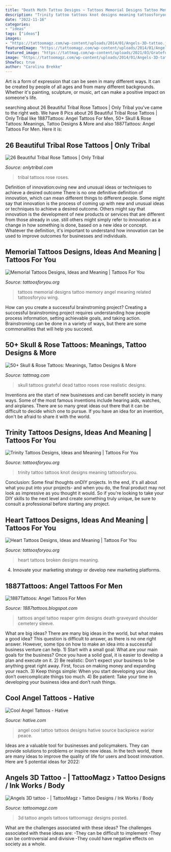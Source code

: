 ```yaml
---
title: "Death Moth Tattoo Designs ~ Tattoos Memorial Designs Tattoo Memory Angel Meaning Related Tattoosforyou Wing"
description: "Trinity tattoo tattoos knot designs meaning tattoosforyou"
date: "2022-11-16"
categories:
- "ideas"
tags: ["ideas"]
images:
- "https://tattoomagz.com/wp-content/uploads/2014/01/Angels-3D-tattoo.jpg"
featuredImage: "https://tattoomagz.com/wp-content/uploads/2014/01/Angels-3D-tattoo.jpg"
featured_image: "https://tattmag.com/wp-content/uploads/2021/03/Grateful-Dead-Skull-and-Roses-Tattoo-542x1024.jpg"
image: "https://tattoomagz.com/wp-content/uploads/2014/01/Angels-3D-tattoo.jpg"
ShowToc: true
author: "Carolina Brekke"
---
```



Art is a form of expression that can be seen in many different ways. It can be created by people of all ages and from many different backgrounds. Whether it's painting, sculpture, or music, art can make a positive impact on someone's life.

	

		
searching about 26 Beautiful Tribal Rose Tattoos | Only Tribal you've came to the right web. We have 8 Pics about 26 Beautiful Tribal Rose Tattoos | Only Tribal like 1887Tattoos: Angel Tattoos For Men, 50+ Skull &amp; Rose Tattoos: Meanings, Tattoo Designs &amp; More and also 1887Tattoos: Angel Tattoos For Men. Here it is:
		
    
## 26 Beautiful Tribal Rose Tattoos | Only Tribal

<img loading=lazy src="https://www.onlytribal.com/wp-content/uploads/2015/12/Roses-and-Tribal-Tattoos.jpg" onerror="this.onerror=null;this.src='https://tse4.mm.bing.net/th?id=OIP.ZjkJV3of3E6XHW2IvLXtmgHaJ4&amp;pid=15.1';" alt="26 Beautiful Tribal Rose Tattoos | Only Tribal">

_Source: onlytribal.com_

>tribal tattoos rose roses. 

	

Definition of innovation:oving new and unusual ideas or techniques to achieve a desired outcome
There is no one definitive definition of innovation, which can mean different things to different people. Some might say that innovation is the process of coming up with new and unusual ideas or techniques to achieve a desired outcome. Others might say that innovation is the development of new products or services that are different from those already in use. still others might simply refer to innovation as a change in how something is done, based on a new idea or concept. Whatever the definition, it's important to understand how innovation can be used to improve outcomes for businesses and individuals.

    
## Memorial Tattoos Designs, Ideas And Meaning | Tattoos For You

<img loading=lazy src="http://www.tattoosforyou.org/wp-content/uploads/2013/09/Memorial-Tattoos-Designs-767x1024.jpg" onerror="this.onerror=null;this.src='https://tse4.mm.bing.net/th?id=OIP.6kUeUuAMQVLmmGn0iJsspwHaJ4&amp;pid=15.1';" alt="Memorial Tattoos Designs, Ideas and Meaning | Tattoos For You">

_Source: tattoosforyou.org_

>tattoos memorial designs tattoo memory angel meaning related tattoosforyou wing. 

	

How can you create a successful brainstroming project?
Creating a successful brainstroming project requires understanding how people process information, setting achievable goals, and taking action. Brainstroming can be done in a variety of ways, but there are some commonalities that will help you succeed.

    
## 50+ Skull &amp; Rose Tattoos: Meanings, Tattoo Designs &amp; More

<img loading=lazy src="https://tattmag.com/wp-content/uploads/2021/03/Grateful-Dead-Skull-and-Roses-Tattoo-542x1024.jpg" onerror="this.onerror=null;this.src='https://tse4.mm.bing.net/th?id=OIP.SI6yFA1AEYIjpETTWvADLgHaN_&amp;pid=15.1';" alt="50+ Skull &amp; Rose Tattoos: Meanings, Tattoo Designs &amp; More">

_Source: tattmag.com_

>skull tattoos grateful dead tattoo roses rose realistic designs. 

	

Inventions are the start of new businesses and can benefit society in many ways. Some of the most famous inventions include hearing aids, watches, and airplanes. There are so many great ideas out there that it can be difficult to decide which one to pursue. If you have an idea for an invention, don't be afraid to share it with the world.

    
## Trinity Tattoos Designs, Ideas And Meaning | Tattoos For You

<img loading=lazy src="http://www.tattoosforyou.org/wp-content/uploads/2013/11/Trinity-Knot-Tattoo.jpg" onerror="this.onerror=null;this.src='https://tse2.mm.bing.net/th?id=OIP.cPo78xTsB1j0AGxfZwLc3QHaJ4&amp;pid=15.1';" alt="Trinity Tattoos Designs, Ideas and Meaning | Tattoos For You">

_Source: tattoosforyou.org_

>trinity tattoo tattoos knot designs meaning tattoosforyou. 

	

Conclusion: Some final thoughts onDIY projects.
In the end, it's all about what you put into your projects- and when you do, the final product may not look as impressive as you thought it would. So if you're looking to take your DIY skills to the next level and create something truly unique, be sure to consult a professional before starting any project.

    
## Heart Tattoos Designs, Ideas And Meaning | Tattoos For You

<img loading=lazy src="http://www.tattoosforyou.org/wp-content/uploads/2013/09/Broken-Heart-Tattoos.jpg" onerror="this.onerror=null;this.src='https://tse4.mm.bing.net/th?id=OIP.1wvKes1_F6sVeabb6wBeMAHaJ4&amp;pid=15.1';" alt="Heart Tattoos Designs, Ideas and Meaning | Tattoos For You">

_Source: tattoosforyou.org_

>heart tattoos broken designs meaning. 

	

4. Innovate your marketing strategy or develop new marketing platforms.

    
## 1887Tattoos: Angel Tattoos For Men

<img loading=lazy src="http://3.bp.blogspot.com/-M_dcsAp9TTE/UPhJOIwqwhI/AAAAAAAAEEI/IhztSqZ63fA/s1600/large-grim-reaper-tattoo-on-shoulder.jpg" onerror="this.onerror=null;this.src='https://tse2.mm.bing.net/th?id=OIP.-T5IA5Paz66VIwjcAFar9QHaLj&amp;pid=15.1';" alt="1887Tattoos: Angel Tattoos For Men">

_Source: 1887tattoos.blogspot.com_

>tattoos angel tattoo reaper grim designs death graveyard shoulder cemetery sleeve. 

	

What are big ideas?
There are many big ideas in the world, but what makes a good idea? This question is difficult to answer, as there is no one right answer. However, some tips on how to make an idea into a successful business venture can help. 1) Start with a small goal: What are your main goals for the business? Once you have a solid goal, it is easier to develop a plan and execute on it. 2) Be realistic: Don’t expect your business to be anything great right away. First, focus on making money and expanding your reach. 3) Keep things simple: When you start developing your idea, don’t overcomplicate things too much. 4) Be patient: Take your time in developing your business idea and don’t rush things.

    
## Cool Angel Tattoos - Hative

<img loading=lazy src="https://hative.com/wp-content/uploads/2015/01/angel-tattoos/10-cool-angel-tattoo-design.jpg" onerror="this.onerror=null;this.src='https://tse2.mm.bing.net/th?id=OIP.0CrvEw_T7iO0zlPRgZUSKgHaLD&amp;pid=15.1';" alt="Cool Angel Tattoos - Hative">

_Source: hative.com_

>angel cool tattoo tattoos designs hative source backpiece warior peace. 

	

Ideas are a valuable tool for businesses and policymakers. They can provide solutions to problems or inspire new ideas. In the tech world, there are many ideas to improve the quality of life for users and boost innovation. Here are 5 potential ideas for 2022: 

    
## Angels 3D Tattoo - | TattooMagz › Tattoo Designs / Ink Works / Body

<img loading=lazy src="https://tattoomagz.com/wp-content/uploads/2014/01/Angels-3D-tattoo.jpg" onerror="this.onerror=null;this.src='https://tse3.mm.bing.net/th?id=OIP.CI9TWFE6HcC_4hLnTqQWrAHaLD&amp;pid=15.1';" alt="Angels 3D tattoo - | TattooMagz › Tattoo Designs / Ink Works / Body">

_Source: tattoomagz.com_

>3d tattoo angels tattoos tattoomagz designs posted. 

	

What are the challenges associated with these ideas?
The challenges associated with these ideas are: 
-They can be difficult to implement
-They can be controversial and divisive
-They could have negative effects on society as a whole.

